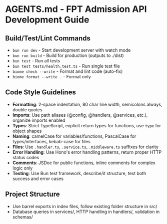 # AGENTS.md - FPT Admission API Development Guide

## Build/Test/Lint Commands
- `bun run dev` - Start development server with watch mode
- `bun run build` - Build for production (outputs to ./dist)
- `bun test` - Run all tests
- `bun test tests/health.test.ts` - Run single test file
- `biome check --write` - Format and lint code (auto-fix)
- `biome format --write .` - Format only

## Code Style Guidelines
- **Formatting**: 2-space indentation, 80 char line width, semicolons always, double quotes
- **Imports**: Use path aliases (@config, @handlers, @services, etc.), organize imports enabled
- **Types**: Strict TypeScript, explicit return types for functions, use `type` for object shapes
- **Naming**: camelCase for variables/functions, PascalCase for types/interfaces, kebab-case for files
- **Files**: Use `.handler.ts`, `.service.ts`, `.middleware.ts` suffixes for clarity
- **Error Handling**: Use Hono's error handling patterns, return proper HTTP status codes
- **Comments**: JSDoc for public functions, inline comments for complex logic only
- **Testing**: Use Bun test framework, describe/it structure, test both success and error cases

## Project Structure
- Use barrel exports in index files, follow existing folder structure in src/
- Database queries in services/, HTTP handling in handlers/, validation in schemas/